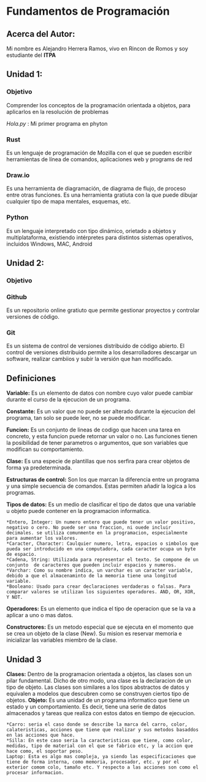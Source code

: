# Fundamentos de Programación

## Acerca del Autor:
Mi nombre es Alejandro Herrera Ramos, vivo en Rincon de Romos y soy estudiante del **ITPA**



## Unidad 1:
### Objetivo
Comprender los conceptos de la programación orientada a objetos, para aplicarlos en la resolución de problemas


*Hola.py* : Mi primer programa en phyton

### Rust
Es un lenguaje de programación de Mozilla con el que se pueden escribir herramientas de línea de comandos, aplicaciones web y programs de red 
### Draw.io
Es una herramienta de diagramación, de diagrama de flujo, de proceso entre otras funciones. Es una herramienta gratiuta con la que puede dibujar cualquier tipo de mapa mentales, esquemas, etc.
### Python
Es un lenguaje interpretado con tipo dinámico, orietado a objetos y multiplataforma, existiendo intérpretes para distintos sistemas operativos, incluidos Windows, MAC, Android


## Unidad 2:
### Objetivo


### Github 
Es un repositorio online gratiuto que permite gestionar proyectos y controlar versiones de código.
### Git 
Es un sistema de control de versiones distribuido de código abierto. El control de versiones distribuido permite a los desarrolladores descargar un software, realizar cambiios y subir la versión que han modificado.
## Definiciones
**Variable:** Es un elemento de datos con nombre cuyo valor puede cambiar durante el curso de la ejecucion de un programa.

**Constante:** Es un valor que no puede ser alterado durante la ejecucion del programa, tan solo se puede leer, no se puede modificar.

**Funcion:** Es un conjunto de lineas de codigo que hacen una tarea en concreto, y esta funcion puede retornar un valor o no. Las funciones tienen la posibilidad de tener parametros o argumentos, que son variables que modifican su comportamiento.

**Clase:** Es una especie de plantillas que nos serfira para crear objetos de forma ya predeterminada.

**Estructuras de control:** Son los que marcan la diferencia entre un programa y una simple secuencia de comandos. Estas permiten añadir la logica a los programas.

**Tipos de datos:** Es un medio de clasificar el tipo de datos que una variable u objeto puede contener en la programacion informatica. 
    
    *Entero, Integer: Un numero entero que puede tener un valor positivo, negativo o cero. No puede ser una fraccion, ni ouede incluir decimales. se utiliza comunmente en la programacion, especialmente para aumentar los valores.
    *Caracter, Character: Caulquier numero, letra, espacios o simbolos que pueda ser introducido en una computadora, cada caracter ocupa un byte de espacio.
    *Cadena, String: Utilizada para representar el texto. Se compone de un conjunto  de caracteres que pueden incluir espacios y numeros. 
    *Varchar: Como su nombre indica, un varchar es un caracter variable, debido a que el almacenaminto de la memoria tiene una longitud variable.
    *Booleano: Usado para crear declaraciones verdaderas o falsas. Para comparar valores se utilizan los siguientes operadores. AND, OR, XOR, Y NOT.

**Operadores:** Es un elemento que indica el tipo de operacion que se la va a aplicar a uno o mas datos.

**Constructores:** Es un metodo especial que se ejecuta en el momento que se crea un objeto de la clase (New). Su mision es reservar memoria e inicializar las variables miembro de la clase.
## Unidad 3
**Clases:** Dentro de la programacion orientada a objetos, las clases son un pilar fundamental. Dicho de otro modo, una clase es la declaracion de un tipo de objeto. Las clases son similares a los tipos abstractos de datos y equivalen a modelos que descubren como se construyen ciertos tipo de objetos.
**Objeto:** Es una unidad de un programa informatico que tiene un estado y un comportamiento. Es decir, tiene una serie de datos almacenados y tareas que realiza con estos datos en tiempo de ejecucion.

    *Carro: seria el caso donde se describe la marca del carro, color, calateristicas, acciones que tiene que realizar y sus metodos basaddos en las acciones que hace.
    *Silla: En este caso seria la caracteristicas que tiene, como color, medidas, tipo de material con el que se fabrico etc, y la accion que hace como, el soportar peso.
    Laptop: Esta es algo mas compleja, ya siendo las especificaciones que tiene de forma interna, como memoria, procesador, etc. y por el exterior comom colo, tamaño etc. Y respecto a las acciones son como el procesar informacion.
